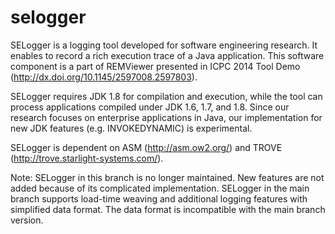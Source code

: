 selogger
========

SELogger is a logging tool developed for software engineering research.
It enables to record a rich execution trace of a Java application.
This software component is a part of REMViewer presented in 
ICPC 2014 Tool Demo (http://dx.doi.org/10.1145/2597008.2597803).

SELogger requires JDK 1.8 for compilation and execution,
while the tool can process applications compiled under JDK 1.6, 1.7, and 1.8.
Since our research focuses on enterprise applications in Java, 
our implementation for new JDK features (e.g. INVOKEDYNAMIC) is experimental.

SELogger is dependent on ASM (http://asm.ow2.org/) and TROVE (http://trove.starlight-systems.com/).

Note: SELogger in this branch is no longer maintained.
New features are not added because of its complicated implementation.
SELogger in the main branch supports load-time weaving and
additional logging features with simplified data format.
The data format is incompatible with the main branch version.
